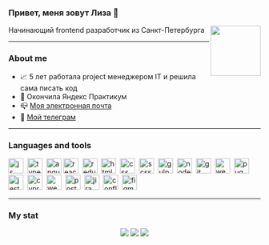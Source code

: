 ### Привет, меня зовут Лиза :wave:
Начинающий frontend разработчик из Санкт-Петербурга
<img align="right" src="https://media.giphy.com/media/RN8FdaB6T1bkkI5n4I/giphy.gif" width="100"/>

---

### About me

- :chart_with_upwards_trend: 5 лет работала project менеджером IT и решила сама писать код
- :seedling: Окончила Яндекс Практикум
- :mailbox_closed: [Моя электронная почта](mailto:me@lizaelkina.ru)
- :incoming_envelope: <a href="https://t.me/lizaelkina">Мой телеграм</a> 

---

### Languages and tools

<div class="icons" max-width="100px">
	<img src="https://cdn.jsdelivr.net/gh/devicons/devicon/icons/javascript/javascript-original.svg" title="js" width="30" height="30"/>&nbsp;
	<img src="https://cdn.jsdelivr.net/gh/devicons/devicon/icons/typescript/typescript-original.svg" title="typescript" width="30" height="30"/>&nbsp;
	<img src="https://cdn.jsdelivr.net/gh/devicons/devicon/icons/angularjs/angularjs-original.svg" title="angular" width="30" height="30"/>
	<img src="https://cdn.jsdelivr.net/gh/devicons/devicon/icons/react/react-original.svg" title="react" width="30" height="30"/>&nbsp;
	<img src="https://cdn.jsdelivr.net/gh/devicons/devicon/icons/redux/redux-original.svg" title="redux" width="30" height="30"/>&nbsp;
	<img src="https://cdn.jsdelivr.net/gh/devicons/devicon/icons/html5/html5-original.svg" title="html" width="30" height="30"/>&nbsp;
	<img src="https://cdn.jsdelivr.net/gh/devicons/devicon/icons/css3/css3-original.svg" title="css" width="30" height="30"/>&nbsp;
	<img src="https://cdn.jsdelivr.net/gh/devicons/devicon/icons/sass/sass-original.svg" title="scss" width="30" height="30"/>&nbsp;
	<img src="https://cdn.jsdelivr.net/gh/devicons/devicon/icons/gulp/gulp-plain.svg" title="gulp" width="30" height="30"/>&nbsp;
	<img src="https://cdn.jsdelivr.net/gh/devicons/devicon/icons/nodejs/nodejs-original.svg" title="node" width="30" height="30"/>&nbsp;
	<img src="https://cdn.jsdelivr.net/gh/devicons/devicon/icons/git/git-plain.svg" title="git" width="30" height="30"/>&nbsp;
	<img src="https://cdn.jsdelivr.net/gh/devicons/devicon/icons/webpack/webpack-original.svg" title="webpack" width="30" height="30"/>&nbsp;
	<img src="https://cdn.rawgit.com/pugjs/pug-logo/eec436cee8fd9d1726d7839cbe99d1f694692c0c/SVG/pug-final-logo-_-colour-128.svg" title="pug" width="30" height="30"/>&nbsp;
	<img src="https://cdn.jsdelivr.net/gh/devicons/devicon/icons/jest/jest-plain.svg" title="jest" width="30" height="30"/>&nbsp;
	<img src="https://cdn.jsdelivr.net/gh/devicons/devicon/icons/cypressio/cypressio-original.svg" title="cypress" width="30" height="30"/>&nbsp;
	<img src="https://cdn.jsdelivr.net/gh/devicons/devicon/icons/webstorm/webstorm-original.svg" title="webstorm" width="30" height="30"/>&nbsp;
	<img src="https://cdn.jsdelivr.net/gh/devicons/devicon/icons/postman/postman-original.svg" title="postman" width="30" height="30"/>&nbsp;         
	<img src="https://cdn.jsdelivr.net/gh/devicons/devicon/icons/jira/jira-original.svg" title="jira" width="30" height="30"/>&nbsp;
	<img src="https://cdn.jsdelivr.net/gh/devicons/devicon/icons/confluence/confluence-original.svg" title="confluence" width="30" height="30"/>&nbsp;
	<img src="https://cdn.jsdelivr.net/gh/devicons/devicon/icons/figma/figma-original.svg" title="figma" width="30" height="30"/>&nbsp;
</div>

---    

### My stat
<div id="stat" align="center">
	<img src="https://github-profile-summary-cards.vercel.app/api/cards/profile-details?username=lizaelkina&theme=transparent"/>
	<img src="https://github-profile-summary-cards.vercel.app/api/cards/most-commit-language?username=lizaelkina&theme=transparent"/>
	<img src="https://github-profile-summary-cards.vercel.app/api/cards/stats?username=lizaelkina&theme=transparent"/>
</div>
